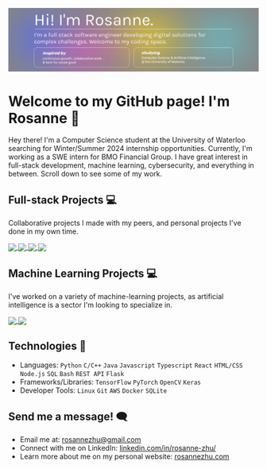 [![website](display.svg "website")](https://rosannezhu.com)
# Welcome to my GitHub page! I'm Rosanne 👋
Hey there! I'm a Computer Science student at the University of Waterloo searching for Winter/Summer 2024 internship opportunities. Currently, I'm working as a SWE intern for BMO Financial Group.
I have great interest in full-stack development, machine learning, cybersecurity, and everything in between. Scroll down to see some of my work.

## Full-stack Projects 💻
Collaborative projects I made with my peers, and personal projects I've done in my own time.
<br/>
  <p>
    <a href="https://github.com/roskzhu/CareCompanion">
      <img align="center" src="https://github-readme-stats-git-masterrstaa-rickstaa.vercel.app/api/pin/?username=roskzhu&repo=CareCompanion&theme=gotham&show_owner=true"/>
    </a>
    <a href="https://github.com/roskzhu/iSpy">
      <img align="center" src="https://github-readme-stats-git-masterrstaa-rickstaa.vercel.app/api/pin/?username=roskzhu&repo=iSpy&theme=gotham&show_owner=true"/>
    </a>
    <a href="https://github.com/roskzhu/CollaboraCart">
      <img align="center" src="https://github-readme-stats-git-masterrstaa-rickstaa.vercel.app/api/pin/?username=roskzhu&repo=CollaboraCart&theme=gotham&show_owner=true"/>
    </a>
    <a href="https://github.com/roskzhu/FridgeSmart">
      <img align="center" src="https://github-readme-stats-git-masterrstaa-rickstaa.vercel.app/api/pin/?username=roskzhu&repo=FridgeSmart&theme=gotham&show_owner=true"/>
    </a>
  </p>

</details>

## Machine Learning Projects 💻
I've worked on a variety of machine-learning projects, as artificial intelligence is a sector I'm looking to specialize in. 
<br/>
  <p>
    <a href="https://github.com/roskzhu/AutonomyBootcamp">
      <img align="center" src="https://github-readme-stats-git-masterrstaa-rickstaa.vercel.app/api/pin/?username=roskzhu&repo=AutonomyBootcamp&theme=gotham&show_owner=true"/>
    </a>
      <a href="https://github.com/roskzhu/IntactChallenge">
      <img align="center" src="https://github-readme-stats-git-masterrstaa-rickstaa.vercel.app/api/pin/?username=roskzhu&repo=IntactChallenge&theme=gotham&show_owner=true"/>
    </a>
  </p>

</details>

## Technologies 🔧
* Languages: `Python` `C/C++` `Java` `Javascript` `Typescript` `React` `HTML/CSS` `Node.js` `SQL`  `Bash` `REST API` `Flask`
* Frameworks/Libraries: `TensorFlow` `PyTorch` `OpenCV` `Keras`
* Developer Tools: `Linux` `Git` `AWS` `Docker` `SQLite`

## Send me a message! 🗨️
* Email me at: rosannezhu@gmail.com
* Connect with me on LinkedIn: [linkedin.com/in/rosanne-zhu/](https://www.linkedin.com/in/rosanne-zhu/)
* Learn more about me on my personal website: [rosannezhu.com](https://rosannezhu.com/)
